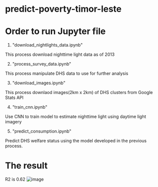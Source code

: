 # predict-poverty-timor-leste

# Order to run Jupyter file
1. "download_nightlights_data.ipynb"

This process download nighttime light data as of 2013

2. "process_survey_data.ipynb"

This process manipulate DHS data to use for further analysis

3. "download_images.ipynb"

This process downlaod images(2km x 2km) of DHS clusters from Google Stats API

4. "train_cnn.ipynb"

Use CNN to train model to estimate nighttime light using daytime light imagery

5. "predict_consumption.ipynb"

Predict DHS welfare status using the model developed in the previous process.

# The result

R2 is 0.62
![image](https://user-images.githubusercontent.com/36351927/73823859-a243e500-4855-11ea-91f4-24d7225de2d4.png)
